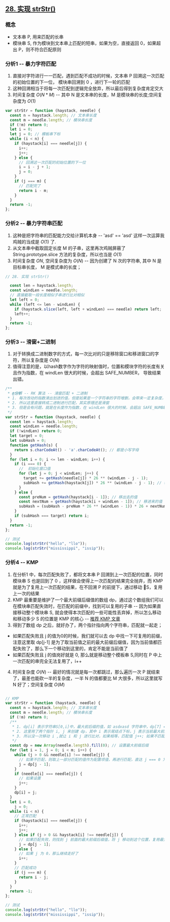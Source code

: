## [28. 实现 strStr()](https://leetcode-cn.com/problems/implement-strstr/solution/bao-li-rkkmp-cai-ji-de-cvzhi-lu-by-jzsq_-ydwx/)


### 概念
- 文本串 P, 用来匹配的长串
- 模块串 S, 作为模块到文本串上匹配的短串，如果为空，直接返回 0，如果超出 P，则不符合匹配原则
### 分析1 -- 暴力字符匹配
1. 直接对字符进行一一匹配，遇到匹配不成功的时候，文本串 P 回溯这一次匹配的初始位置的下一位， 模块串回溯到 0 ，进行下一轮的匹配
2. 这种回溯相当于将每一次匹配到逻辑完全放弃，所以最后得到复杂度肯定交大
3. 时间复杂度 ${O(N*M)}$ -- 其中 N 是文本串的长度，M 是模块串的长度;空间复杂度为 ${O(1)}$

```javascript
var strStr = function (haystack, needle) {
  const n = haystack.length; // 文本串长度
  const m = needle.length; // 模块串长度
  if (!m) return 0;
  let i = 0;
  let j = 0; // 模板串下标
  while (i < n) {
    if (haystack[i] === needle[j]) {
      i++;
      j++;
    } else {
      // 回溯这一次匹配的初始位置的下一位
      i = i - j + 1;
      j = 0;
    }
    if (j === m) {
      // 匹配完了
      return i - m;
    }
  }
  return -1;
};
```


### 分析2 -- 暴力字符串匹配
1. 这种是把字符串的匹配能力交给计算机本身 -- 'asd' == 'asd' 这样一次运算我鸡贼的当成是 $O(1)$ 了.
2. 从文本串中截取固定长度 M 的子串，这里再次鸡贼屏蔽了 String.prototype.slice 方法的复杂度，所以也当是 $O(1)$ 
3. 时间复杂度 ${O{N}}$, 空间复杂度为 ${O(N)}$ -- 因为创建了 N 次的字符串, 其中 N 是目标串长度， M 是模式串的长度；

```javascript
// 28. 实现 strStr()

  const len = haystack.length;
  const windLen = needle.length;
  // 直接截取一段长度相似子串进行比对相似
  let left = 0;
  while (left <= len - windLen) {
    if (haystack.slice(left, left + windLen) === needle) return left;
    left++;
  }
  return -1;
};
```

### 分析3 -- 滑窗+二进制
1. 对于转换成二进制数字的方式，每一次比对的只是移除窗口和移进窗口的字符，所以复杂度是 ${O(N)}$
2. 值得注意的是，以hash数字作为字符的映射值时，位置和模块字符的长度有关且作为指数，在 windLen 很大的时候，会超出 SAFE_NUMBER， 导致结果出错。
```javascript
/**
 * @分析 -- RK 算法 -- 滑窗匹配 + 二进制
 * 1. 每次改动的指数滑出划进的值，但是如果是一个字符串的字符增删，会带来一定复杂度，如果是数组的话还好
 * 2. 所以这里直接转成二进制进行匹配，其实原理还是滑窗
 * 3. 但是会有问题，就是在长度作为指数，在 windLen 很大的时候，会超出 SAFE_NUMBER， 导致结果出错
 */
var strStr = function (haystack, needle) {
  const len = haystack.length;
  const windLen = needle.length;
  if (!windLen) return 0;
  let target = 0;
  let subHash = 0;
  function getHash(s) {
    return s.charCodeAt() - 'a'.charCodeAt(); // 都是小写字母
  }
  for (let i = 0; i <= len - windLen; i++) {
    if (i === 0) {
      //  初始化窗口值
      for (let j = 0; j < windLen; j++) {
        target += getHash(needle[j]) * 26 ** (windLen - j - 1);
        subHash += getHash(haystack[j]) * 26 ** (windLen - j - 1); // 每一个字符都占据一个位
      }
    } else {
      const preNum = getHash(haystack[i - 1]); // 移出去的值
      const nextNum = getHash(haystack[i + windLen - 1]); // 移进来的值
      subHash = (subHash - preNum * 26 ** (windLen - 1)) * 26 + nextNum;
    }
    if (subHash === target) return i;
  }
  return -1;
};

// 测试
console.log(strStr("hello", "llo"));
console.log(strStr("mississippi", "issip"));

```

### 分析4 -- KMP
1. 在分析1 中，每次匹配失败了，都将文本串 P 回溯到上一次匹配的位置，同时模块串 S 也是回到了 0 ，这样做会使得上一次匹配的结果完全抛弃，而 KMP 就是为了复用上一次匹配的结果，在不回溯 P 的前提下，通过移动 S，复用上一次的结果
2. KMP 最重要是维护了一个最大前缀后缀值的数组 dp，通过这个数组我们可以在模块串匹配失效时，在匹配的前缀中，找到可以复用的子串 -- 因为如果直接移动整个模块串 S, 就会使得本次匹配的一些可能性丢弃掉，所以怎么移动和移动多少 S 的位置是 KMP 的核心 -- [推荐 KMP 文章](https://blog.csdn.net/v_JULY_v/article/details/7041827)
3. 得到了数组 dp 之后，就好办了，两个指针指向两个字符串，匹配就一起走；
  - 如果匹配失败且 j 的值为0的时候，我们就可以去 dp 中找一下可复用的前缀，注意这里取 dp[j-1] 是为了取当前值之前的最大前缀后缀值，因为当前值都匹配失败了，那么下一个移动到这里的，肯定不能是当前值了
  - 如果匹配失败且 j 的值岗好就是 0, 那么就是移动整个模板串 S,同时在 P 中上一次匹配的串完全无法复用了，i++
4. 时间复杂度 ${O(N)}$ -- 最好的情况就是每一次都跳过，那么遍历一次 P 就结束了，最差也能砍一半的复杂度，一半 N 的值都要比 M 大很多，所以这里就写 N 好了；空间复杂度 ${O(M)}$
```javascript

// KMP
var strStr = function (haystack, needle) {
  const n = haystack.length; // 文本串长度
  const m = needle.length; // 模块串长度
  if (!m) return 0;
  /**
   * 1. dp[i] 表示字符串S[0,i]中，最大前后缀的值，如 asdxasd 字符串中，dp[7] = 3
   * 2. 这里用了两个指针 i, j 来创建 dp，其中 i 表示尾结点下标，j 表示当前最大前后缀的值，同时在数组中表示 j 之前的前缀和是匹配的
   * 3. 所以没一次移动 i ,就让 i 和 j 进行比对，如果相等，匹配值 j++; 如果不匹配，则需要递归的取 j 值
   */
  const dp = new Array(needle.length).fill(0); // 设置最大前缀后缀
  for (let i = 1, j = 0; i < m; i++) {
    while (j > 0 && needle[i] !== needle[j]) {
      // 如果不匹配，则取上一部分匹配的值作为配置项值，再进行匹配，直达 j === 0 为止
      j = dp[j - 1];
    }
    if (needle[i] === needle[j]) {
      // 如果设置
      j++;
    }
    dp[i] = j;
  }
  let i = 0,
    j = 0;
  while (i < n) {
    // 正常匹配
    if (haystack[i] === needle[j]) {
      i++;
      j++;
    } else if (j > 0 && haystack[i] !== needle[j]) {
      // 如果匹配失败，则找到 j 前面的最大前缀后缀值，将 j 移动到这个位置，复用最大前缀
      j = dp[j - 1];
    } else {
      // 如果 j 为 0，那么继续走好了
      i++;
    }
    // 匹配成功
    if (j === m) {
      return i - j;
    }
  }
  return -1;
};

// 测试
console.log(strStr("hello", "llo"));
console.log(strStr("mississippi", "issip"));
```